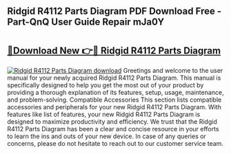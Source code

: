 ## Ridgid R4112 Parts Diagram PDF Download Free - Part-QnQ User Guide Repair mJa0Y

# <h2><a href="http://dfr85d.blite.top/?on=Ridgid+R4112+Parts+Diagram">🔗Download New 👉🔴 Ridgid R4112 Parts Diagram</a></h2>

[![Ridgid R4112 Parts Diagram download](https://i.imgur.com/lujVjoI.png)](http://dfr85d.blite.top/?on=Ridgid+R4112+Parts+Diagram)
Greetings and welcome to the user manual for your newly acquired Ridgid R4112 Parts Diagram. This manual is specifically designed to help you get the most out of your product by providing a thorough explanation of its features, setup, usage, maintenance, and problem-solving. Compatible Accessories This section lists compatible accessories and peripherals for your new Ridgid R4112 Parts Diagram. With features like list of features, your new Ridgid R4112 Parts Diagram is designed to maximize productivity and efficiency. We trust that the Ridgid R4112 Parts Diagram has been a clear and concise resource in your efforts to learn the ins and outs of your new device. In case of any queries or concerns, please do not hesitate to reach out to our customer service team.
